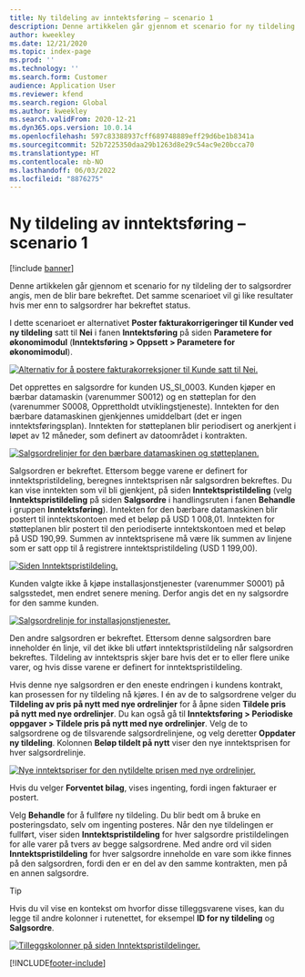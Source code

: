 ```yaml
---
title: Ny tildeling av inntektsføring – scenario 1
description: Denne artikkelen går gjennom et scenario for ny tildeling der to salgsordrer angis, men de blir bare bekreftet. Det samme scenarioet vil gi like resultater hvis mer enn to salgsordrer har bekreftet status.
author: kweekley
ms.date: 12/21/2020
ms.topic: index-page
ms.prod: ''
ms.technology: ''
ms.search.form: Customer
audience: Application User
ms.reviewer: kfend
ms.search.region: Global
ms.author: kweekley
ms.search.validFrom: 2020-12-21
ms.dyn365.ops.version: 10.0.14
ms.openlocfilehash: 597c83388937cff689748889eff29d6be1b8341a
ms.sourcegitcommit: 52b7225350daa29b1263d8e29c54ac9e20bcca70
ms.translationtype: HT
ms.contentlocale: nb-NO
ms.lasthandoff: 06/03/2022
ms.locfileid: "8876275"
---
```

# <a name="revenue-recognition-reallocation--scenario-1"></a>Ny tildeling av inntektsføring – scenario 1

[!include [banner](../includes/banner.md)]

Denne artikkelen går gjennom et scenario for ny tildeling der to salgsordrer angis, men de blir bare bekreftet. Det samme scenarioet vil gi like resultater hvis mer enn to salgsordrer har bekreftet status.

I dette scenarioet er alternativet **Poster fakturakorrigeringer til Kunder ved ny tildeling** satt til **Nei** i fanen **Inntektsføring** på siden **Parametere for økonomimodul** (**Inntektsføring \> Oppsett \> Parametere for økonomimodul**).

[![Alternativ for å postere fakturakorreksjoner til Kunde satt til Nei.](./media/06_rev-rec-scenarios.png)](./media/06_rev-rec-scenarios.png)

Det opprettes en salgsordre for kunden US\_SI\_0003. Kunden kjøper en bærbar datamaskin (varenummer S0012) og en støtteplan for den (varenummer S0008, Opprettholdt utviklingstjeneste). Inntekten for den bærbare datamaskinen gjenkjennes umiddelbart (det er ingen inntektsføringsplan). Inntekten for støtteplanen blir periodisert og anerkjent i løpet av 12 måneder, som definert av datoområdet i kontrakten.

[![Salgsordrelinjer for den bærbare datamaskinen og støtteplanen.](./media/07_rev-rec-scenarios.png)](./media/07_rev-rec-scenarios.png)

Salgsordren er bekreftet. Ettersom begge varene er definert for inntektspristildeling, beregnes inntektsprisen når salgsordren bekreftes. Du kan vise inntekten som vil bli gjenkjent, på siden **Inntektspristildeling** (velg **Inntektspristildeling** på siden **Salgsordre** i handlingsruten i fanen **Behandle** i gruppen **Inntektsføring**). Inntekten for den bærbare datamaskinen blir postert til inntektskontoen med et beløp på USD 1 008,01. Inntekten for støtteplanen blir postert til den periodiserte inntektskontoen med et beløp på USD 190,99. Summen av inntektsprisene må være lik summen av linjene som er satt opp til å registrere inntektspristildeling (USD 1 199,00).

[![Siden Inntektspristildeling.](./media/08_rev-rec-scenarios.png)](./media/08_rev-rec-scenarios.png)

Kunden valgte ikke å kjøpe installasjonstjenester (varenummer S0001) på salgsstedet, men endret senere mening. Derfor angis det en ny salgsordre for den samme kunden.

[![Salgsordrelinje for installasjonstjenester.](./media/09_rev-rec-scenarios.png)](./media/09_rev-rec-scenarios.png)

Den andre salgsordren er bekreftet. Ettersom denne salgsordren bare inneholder én linje, vil det ikke bli utført inntektspristildeling når salgsordren bekreftes. Tildeling av inntektspris skjer bare hvis det er to eller flere unike varer, og hvis disse varene er definert for inntektspristildeling.

Hvis denne nye salgsordren er den eneste endringen i kundens kontrakt, kan prosessen for ny tildeling nå kjøres. I én av de to salgsordrene velger du **Tildeling av pris på nytt med nye ordrelinjer** for å åpne siden **Tildele pris på nytt med nye ordrelinjer**. Du kan også gå til **Inntektsføring \> Periodiske oppgaver \> Tildele pris på nytt med nye ordrelinjer**. Velg de to salgsordrene og de tilsvarende salgsordrelinjene, og velg deretter **Oppdater ny tildeling**. Kolonnen **Beløp tildelt på nytt** viser den nye inntektsprisen for hver salgsordrelinje.

[![Nye inntektspriser for den nytildelte prisen med nye ordrelinjer.](./media/10_rev-rec-scenarios.png)](./media/10_rev-rec-scenarios.png)

Hvis du velger **Forventet bilag**, vises ingenting, fordi ingen fakturaer er postert.

Velg **Behandle** for å fullføre ny tildeling. Du blir bedt om å bruke en posteringsdato, selv om ingenting posteres. Når den nye tildelingen er fullført, viser siden **Inntektspristildeling** for hver salgsordre pristildelingen for alle varer på tvers av begge salgsordrene. Med andre ord vil siden **Inntektspristildeling** for hver salgsordre inneholde en vare som ikke finnes på den salgsordren, fordi den er en del av den samme kontrakten, men på en annen salgsordre.

> [!TIP]
> Hvis du vil vise en kontekst om hvorfor disse tilleggsvarene vises, kan du legge til andre kolonner i rutenettet, for eksempel **ID for ny tildeling** og **Salgsordre**.
> 
> [![Tilleggskolonner på siden Inntektspristildelinger.](./media/11_rev-rec-scenarios.png)](./media/11_rev-rec-scenarios.png)


[!INCLUDE[footer-include](../../includes/footer-banner.md)]
